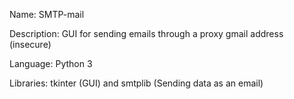 Name: SMTP-mail

Description: GUI for sending emails through a proxy gmail address (insecure)

Language: Python 3

Libraries: tkinter (GUI) and smtplib (Sending data as an email)
